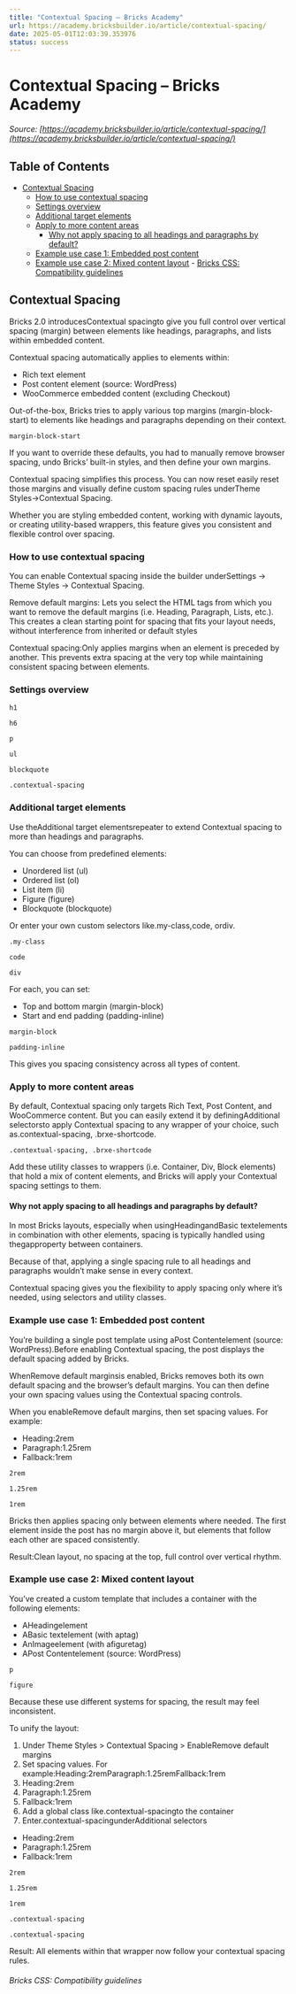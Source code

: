 ```yaml
---
title: "Contextual Spacing – Bricks Academy"
url: https://academy.bricksbuilder.io/article/contextual-spacing/
date: 2025-05-01T12:03:39.353976
status: success
---
```


# Contextual Spacing – Bricks Academy

*Source: [https://academy.bricksbuilder.io/article/contextual-spacing/](https://academy.bricksbuilder.io/article/contextual-spacing/)*

## Table of Contents

- [Contextual Spacing](#contextual-spacing)
  - [How to use contextual spacing](#how-to-use-contextual-spacing)
  - [Settings overview](#settings-overview)
  - [Additional target elements](#additional-target-elements)
  - [Apply to more content areas](#apply-to-more-content-areas)
    - [Why not apply spacing to all headings and paragraphs by default?](#why-not-apply-spacing-to-all-headings-and-paragraphs-by-default)
  - [Example use case 1: Embedded post content](#example-use-case-1-embedded-post-content)
  - [Example use case 2: Mixed content layout](#example-use-case-2-mixed-content-layout)
        - [Bricks CSS: Compatibility guidelines](#bricks-css-compatibility-guidelines)

## Contextual Spacing

Bricks 2.0 introducesContextual spacingto give you full control over vertical spacing (margin) between elements like headings, paragraphs, and lists within embedded content.

Contextual spacing automatically applies to elements within:

- Rich text element
- Post content element (source: WordPress)
- WooCommerce embedded content (excluding Checkout)

Out-of-the-box, Bricks tries to apply various top margins (margin-block-start) to elements like headings and paragraphs depending on their context.

`margin-block-start`

If you want to override these defaults, you had to manually remove browser spacing, undo Bricks’ built-in styles, and then define your own margins.

Contextual spacing simplifies this process. You can now reset easily reset those margins and visually define custom spacing rules underTheme Styles→Contextual Spacing.

Whether you are styling embedded content, working with dynamic layouts, or creating utility-based wrappers, this feature gives you consistent and flexible control over spacing.

### How to use contextual spacing

You can enable Contextual spacing inside the builder underSettings → Theme Styles → Contextual Spacing.

Remove default margins: Lets you select the HTML tags from which you want to remove the default margins (i.e. Heading, Paragraph, Lists, etc.). This creates a clean starting point for spacing that fits your layout needs, without interference from inherited or default styles

Contextual spacing:Only applies margins when an element is preceded by another. This prevents extra spacing at the very top while maintaining consistent spacing between elements.

### Settings overview

`h1`

`h6`

`p`

`ul`

`blockquote`

`.contextual-spacing`

### Additional target elements

Use theAdditional target elementsrepeater to extend Contextual spacing to more than headings and paragraphs.

You can choose from predefined elements:

- Unordered list (ul)
- Ordered list (ol)
- List item (li)
- Figure (figure)
- Blockquote (blockquote)

Or enter your own custom selectors like.my-class,code, ordiv.

`.my-class`

`code`

`div`

For each, you can set:

- Top and bottom margin (margin-block)
- Start and end padding (padding-inline)

`margin-block`

`padding-inline`

This gives you spacing consistency across all types of content.

### Apply to more content areas

By default, Contextual spacing only targets Rich Text, Post Content, and WooCommerce content. But you can easily extend it by definingAdditional selectorsto apply Contextual spacing to any wrapper of your choice, such as.contextual-spacing, .brxe-shortcode.

`.contextual-spacing, .brxe-shortcode`

Add these utility classes to wrappers (i.e. Container, Div, Block elements) that hold a mix of content elements, and Bricks will apply your Contextual spacing settings to them.

#### Why not apply spacing to all headings and paragraphs by default?

In most Bricks layouts, especially when usingHeadingandBasic textelements in combination with other elements, spacing is typically handled using thegapproperty between containers.

Because of that, applying a single spacing rule to all headings and paragraphs wouldn’t make sense in every context.

Contextual spacing gives you the flexibility to apply spacing only where it’s needed, using selectors and utility classes.

### Example use case 1: Embedded post content

You’re building a single post template using aPost Contentelement (source: WordPress).Before enabling Contextual spacing, the post displays the default spacing added by Bricks.

WhenRemove default marginsis enabled, Bricks removes both its own default spacing and the browser’s default margins. You can then define your own spacing values using the Contextual spacing controls.

When you enableRemove default margins, then set spacing values. For example:

- Heading:2rem
- Paragraph:1.25rem
- Fallback:1rem

`2rem`

`1.25rem`

`1rem`

Bricks then applies spacing only between elements where needed. The first element inside the post has no margin above it, but elements that follow each other are spaced consistently.

Result:Clean layout, no spacing at the top, full control over vertical rhythm.

### Example use case 2: Mixed content layout

You’ve created a custom template that includes a container with the following elements:

- AHeadingelement
- ABasic textelement (with aptag)
- AnImageelement (with afiguretag)
- APost Contentelement (source: WordPress)

`p`

`figure`

Because these use different systems for spacing, the result may feel inconsistent.

To unify the layout:

1. Under Theme Styles > Contextual Spacing > EnableRemove default margins
2. Set spacing values. For example:Heading:2remParagraph:1.25remFallback:1rem
3. Heading:2rem
4. Paragraph:1.25rem
5. Fallback:1rem
6. Add a global class like.contextual-spacingto the container
7. Enter.contextual-spacingunderAdditional selectors

- Heading:2rem
- Paragraph:1.25rem
- Fallback:1rem

`2rem`

`1.25rem`

`1rem`

`.contextual-spacing`

`.contextual-spacing`

Result: All elements within that wrapper now follow your contextual spacing rules.

###### Bricks CSS: Compatibility guidelines

